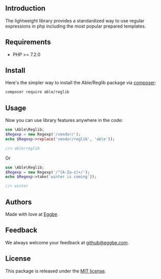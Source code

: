 ## Introduction
The lightweight library provides a standardized way to use regular expressions 
in php including the most popular prepared templates.  


## Requirements
* PHP >= 7.2.0

## Install
Here's the simpler way to install the Able/Reglib package via [composer](http://getcomposer.org):

```bash
composer require able/reglib
```

## Usage
Now you can use library features anywhere in the code:

```php
use \Able\Reglib;
$Regexp = new Regexp('/vendor/');
echo $Regexp->replace('vendor/reglib', 'able'));

//> able/reglib
```

Or 

```php
use \Able\Reglib;
$Regexp = new Regexp('/^[A-Za-z]+/');
echo $Regexp->take('winter is coming'));

//> winter
```

## Authors
Made with love at [Eggbe](http://eggbe.com).

## Feedback 
We always welcome your feedback at [github@eggbe.com](mailto:github@eggbe.com).

## License
This package is released under the [MIT license](https://github.com/phpable/reglib/blob/master/LICENSE).
